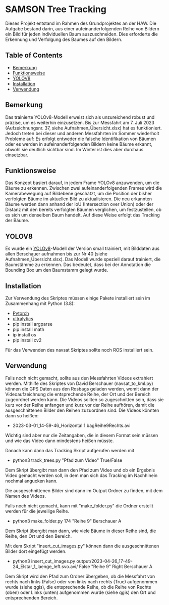 # SAMSON Tree Tracking

Dieses Projekt entstand im Rahmen des Grundprojektes an der HAW. 
Die Aufgabe bestand darin, aus einer aufeinanderfolgenden Reihe von Bildern ein Bild für jeden individuellen Baum auszuschneiden. Dies erforderte die Erkennung und Verfolgung des Baumes auf den Bildern.

## Table of Contents

- [Bemerkung](#Bemerkung)
- [Funktionsweise](#Funktionsweise)
- [YOLOV8](#YOLOV8)
- [Installation](#Installation)
- [Verwendung](#Verwendung)




## Bemerkung

Das trainierte YOLOv8-Modell erweist sich als unzureichend robust und präzise, um es weiterhin einzusetzen. 
Bis zur Messfahrt am 7. Juli 2023 (Aufzeichnungsnr. 37, siehe Aufnahmen_Übersicht.xlsx) hat es funktioniert. Jedoch treten bei dieser und anderen Messfahrten im Sommer wiederholt Probleme auf: Es erfolgt entweder die falsche Identifikation von Bäumen oder es werden in aufeinanderfolgenden Bildern keine Bäume erkannt, obwohl sie deutlich sichtbar sind.
Im Winter ist dies aber durchaus einsetzbar.

## Funktionsweise
Das Konzept basiert darauf, in jedem Frame YOLOv8 anzuwenden, um die Bäume zu erkennen. Zwischen zwei aufeinanderfolgenden Frames wird die Kamerabewegung auf Bildebene geschätzt, um die Position der bisher verfolgten Bäume im aktuellen Bild zu aktualisieren. Die neu erkannten Bäume werden dann anhand der IoU (Intersection over Union) oder der Distanz mit den bereits verfolgten Bäumen verglichen, um festzustellen, ob es sich um denselben Baum handelt. Auf diese Weise erfolgt das Tracking der Bäume.
## YOLOV8
Es wurde ein [YOLOv8](https://github.com/ultralytics/ultralytics)-Modell der Version small trainiert, mit Bilddaten aus allen Berschauer aufnahmen bis zur Nr 40 (siehe Aufnahmen_Übersicht.xlsx). Das Modell wurde speziell darauf trainiert, die Baumstämme zu erkennen. Das bedeutet, dass bei der Annotation die Bounding Box um den Baumstamm gelegt wurde.

## Installation
Zur Verwendung des Skriptes müssen einige Pakete installiert sein im Zusammenhang mit Python (3.8):
- [Pytorch](https://pytorch.org/get-started/locally/)
- [ultralytics](https://github.com/ultralytics/ultralytics)
- pip install argparse
- pip install math
- ip install os
- pip install cv2

Für das Verwenden des navsat Skriptes sollte noch ROS installiert sein.


## Verwendung
Falls noch nicht gemacht, sollte aus den Messfahrten Videos extrahiert werden. Mithilfe des Skriptes von David Berschauer (navsat_to_kml.py) können die GPS Daten aus den Rosbags geladen werden, womit dann der Videoaufzeichnung die entsprechende Reihe, der Ort und der Bereich zugeordnet werden kann.
Die Videos sollten so zugeschnitten sein, dass sie kurz vor der Reihe anfangen und kurz vor der Reihe aufhören, damit die ausgeschnittenen Bilder den Reihen zuzuordnen sind.
Die Videos könnten dann so heißen:
- 2023-03-01_14-59-46_Horizontal 1.bagReihe9Rechts.avi

Wichtig sind aber nur die Zeitangaben, die in diesem Format sein müssen und wie das Video dann mindestens heißen müsste.

Danach kann dann das Tracking Skript aufgerufen werden mit
- python3 track_trees.py "Pfad zum Video" True/False

Dem Skript übergibt man dann den Pfad zum Video und ob ein Ergebnis Video gemacht werden soll, in dem man sich das Tracking im Nachhinein nochmal angucken kann.

Die ausgeschnittenen Bilder sind dann im Output Ordner zu finden, mit dem Namen des Videos.

Falls noch nicht gemacht, kann mit "make_folder.py" die Ordner erstellt werden für die jeweilige Reihe.

- python3 make_folder.py 174 "Reihe 9" Berschauer A

Dem Skript übergibt man dann, wie viele Bäume in dieser Reihe sind, die Reihe, den Ort und den Bereich.

Mit dem Skript "insert_cut_images.py" können dann die ausgeschnittenen Bilder dort eingefügt werden.

- python3 insert_cut_images.py output/2023-04-26_17-49-24_Elstar_1_laenge_left.svo.avi/ False "Reihe 9" Right Berschauer A

Dem Skript wird den Pfad zum Ordner übergeben, ob die Messfahrt von rechts nach links (False) oder von links nach rechts (True) aufgenommen wurde (siehe qgis), die entsprechende Reihe, ob die Reihe von Rechts (oben) oder Links (unten) aufgenommen wurde (siehe qgis) den Ort und entsprechenden Bereich.